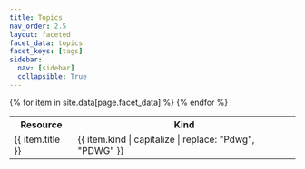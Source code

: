 ```yaml
---
title: Topics
nav_order: 2.5
layout: faceted
facet_data: topics
facet_keys: [tags]
sidebar:
  nav: [sidebar]
  collapsible: True
---
```


<table class="faceted">
  <tr><th>Resource</th><th>Kind</th></tr>
  {% for item in site.data[page.facet_data] %}
    <tr data-tags="{{ item.tags | join: '|'}}">
      <td><a {% if item.kind == 'external' %}class="external" {% endif %}href="{% if item.kind == 'external' %}{{ item.url }}{% else %}{{ item.url | relative_url}}{% endif %}">{{ item.title }}</a></td>
      <td>{{ item.kind | capitalize | replace: "Pdwg", "PDWG" }}</td>
    </tr>
  {% endfor %}
</table>
